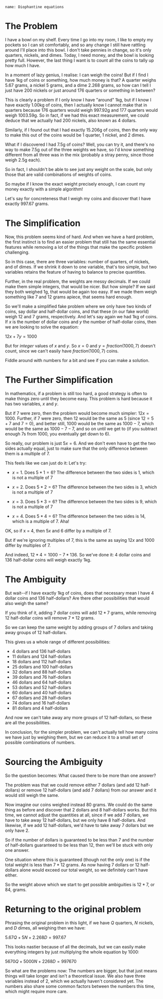 ```info 
name: Diophantine equations
```

# The Problem

I have a bowl on my shelf. Every time I go into my room, I like to
empty my pockets so I can sit comfortably, and so any change I still
have rattling around I'll place into this bowl. I don't take pennies
in change, so it's only quarters, nickels, and dimes. Today, I need
money, and the bowl is looking pretty full. However, the last thing I
want is to count all the coins to tally up how much I have.

In a moment of lazy genius, I realise: I can weigh the coins! But if I
find I have 1kg of coins or something, how much money is that? A
quarter weighs 5.67 grams, a nickel 5 grams, and a dime 2.268 grams,
so how can I tell I just have 200 nickels or just around 176
quarters or something in between?

This is clearly a problem if I only know I have "around" 1kg, but if I
know I have exactly 1.00kg of coins, then I actually know I cannot
make that in quarters because 176 quarters would weigh 997.92g and 177
quarters would weigh 1003.59g. So in fact, if we had this exact
measurement, we could deduce that we actually had 200 nickels, also
known as 4 dollars.

Similarly, if I found out that I had exactly 15.206g of coins, then
the only way to make this out of the coins would be 1 quarter, 1
nickel, and 2 dimes.

What if I discovered I had 7.5g of coins? Well, you can try it, and
there's no way to make 7.5g out of the three weights we have, so I'd
know something different from all three was in the mix (probably a
stray penny, since those weigh 2.5g each).

So in fact, I shouldn't be able to see just any weight on the scale,
but only those that are valid combinations of weights of coins.

So maybe if I know the exact weight precisely enough, I can count my
money exactly with a simple algorithm!

Let's say for concreteness that I weigh my coins and discover that I
have exactly 997.67 grams.

# The Simplification

Now, this problem seems kind of hard. And when we have a hard problem,
the first instinct is to find an easier problem that still has the
same essential features while removing a lot of the things that make
the specific problem challenging.

So in this case, there are three variables: number of quarters, of
nickels, and of dimes. If we shrink it down to one variable, that's
too simple, but two variables retains the feature of having to balance
to precise quantities. 

Further, in the real problem, the weights are messy decimals. If we
could make them simple integers, that would be nicer. But how simple?
If we said they both weighed 1g, that would be again too easy. If we
made them weigh something like 7 and 12 grams apiece, that seems hard
enough. 

So we'll make a simplified fake problem where we only have two kinds
of coins, say dollar and half-dollar coins, and that these (in our
fake world) weigh 12 and 7 grams, respectively.  And let's say again
we had 1kg of coins. If $x$ is the number of dollar coins and $y$ the
number of half-dollar coins, then we are looking to solve the equation:

$12x + 7y = 1000$

But for _integer_ values of $x$ and $y$. So $x = 0$ and $y =
fraction(1000,7)$ doesn't count, since we can't easily have
$fraction(1000,7)$ coins.

Fiddle around with numbers for a bit and see if you can make a
solution.

# The Further Simplification

In mathematics, if a problem is still too hard, a good strategy is
often to make things zero until they become easy. This problem is hard
because it has two variables, $x$ and $y$. 

But if 7 were zero, then the problem would become much simpler: $12x =
1000$. Further, if 7 were zero, then 12 would be the same as 5 (since
$12 = 5 + 7$ and $7 = 0$), and better still, 1000 would be the same as
$1000-7$, which would be the same as $1000-7-7$, and so on until we
get to (if you subtract enough 7s from 1000, you eventually get down
to 6).

So really, our problem is just $5x = 6$. And we don't even have to get
the two sides actually equal, just to make sure that the only
difference between them is a multiple of 7.

This feels like we can just do it: Let's try: 

* $x = 1$. Does $5 * 1 = 6$? The difference between the two sides is
1, which is not a multiple of 7

* $x = 2$. Does $5 * 2 = 6$? The difference between the two sides is
3, which is not a multiple of 7

* $x = 3$. Does $5 * 3 = 6$? The difference between the two sides is
9, which is not a multiple of 7

* $x = 4$. Does $5 * 4 = 6$? The difference between the two sides is
14, which is a multiple of 7. Aha!

OK, so if x = 4, then $5x$ and $6$ differ by a multiple of 7.

But if we're ignoring multiples of 7, this is the same as saying $12x$
and $1000$ differ by multiples of 7.

And indeed, $12*4 = 1000 - 7*136$. So we've done it: 4 dollar coins
and 136 half-dollar coins will weigh exactly 1kg. 

# The Ambiguity

But wait--if I have exactly 1kg of coins, does that necessary mean I
have 4 dollar coins and 136 half-dollars? Are there other
possibilities that would also weigh the same?

If you think of it, adding 7 dollar coins will add $12*7$ grams, while
removing 12 half-dollar coins will remove $7*12$ grams.

So we can keep the same weight by adding groups of 7 dollars and
taking away groups of 12 half-dollars. 

This gives us a whole range of different possibilities: 

* 4 dollars and 136 half-dollars
* 11 dollars and 124 half-dollars
* 18 dollars and 112 half-dollars
* 25 dollars and 100 half-dollars
* 32 dollars and 88 half-dollars
* 39 dollars and 76 half-dollars
* 46 dollars and 64 half-dollars
* 53 dollars and 52 half-dollars
* 60 dollars and 40 half-dollars
* 67 dollars and 28 half-dollars
* 74 dollars and 16 half-dollars
* 81 dollars and 4 half-dollars

And now we can't take away any more groups of 12 half-dollars, so
these are all the possibilities. 

In conclusion, for the simpler problem, we can't actually tell how
many coins we have just by weighing them, but we can reduce it to a
small set of possible combinations of numbers.

# Sourcing the Ambiguity

So the question becomes: What caused there to be more than one answer?

The problem was that we could remove either 7 dollars (and add 12
half-dollars) or remove 12 half-dollars (and add 7 dollars) from our
answer and it would still weigh the same. 

Now imagine our coins weighed instead 80 grams. We could do the same
thing as before and discover that 2 dollars and 8 half-dollars
works. But this time, we cannot adjust the quantities at all, since if
we add 7 dollars, we have to take away 12 half-dollars, but we only
have 8 half-dollars. And likewise, if we add 12 half-dollars, we'd
have to take away 7 dollars but we only have 2.

So if the number of dollars is guaranteed to be less than 7 and the
number of half-dollars guaranteed to be less than 12, then we'll be
stuck with only one answer.

One situation where this is guaranteed (though not the only one) is if
the total weight is less than $7*12$ grams. As now having 7 dollars or
12 half-dollars alone would exceed our total weight, so we definitely
can't have either.

So the weight above which we start to get possible ambiguities is
$12*7$, or $84$, grams.

# Returning to the original problem

Phrasing the original problem in this light, if we have $Q$ quarters,
$N$ nickels, and $D$ dimes, all weighing then we have: 

$5.67 Q + 5 N + 2.268 D = 997.67$

This looks nastier because of all the decimals, but we can easily make
everything integers by just multiplying the whole equation by 1000:

$5670 Q + 5000 N + 2268 D = 997670$

So what are the problems now: The numbers are bigger, but that just
means things will take longer and isn't a theoretical issue. We also
have three variables instead of 2, which we actually haven't
considered yet. The numbers also share some common factors between the
numbers this time, which might require more care.

